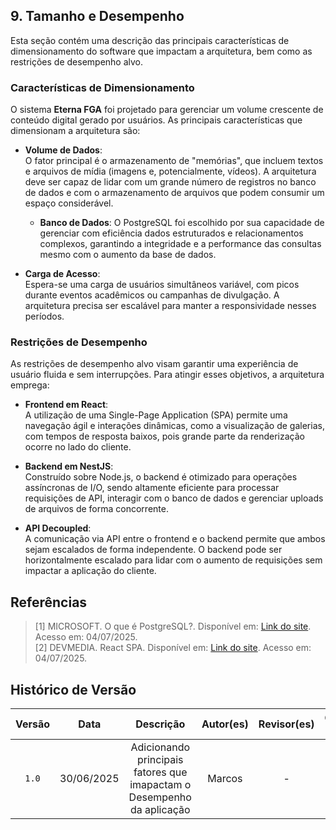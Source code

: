 ## 9. Tamanho e Desempenho

Esta seção contém uma descrição das principais características de dimensionamento do software que impactam a arquitetura, bem como as restrições de desempenho alvo.

### Características de Dimensionamento

O sistema **Eterna FGA** foi projetado para gerenciar um volume crescente de conteúdo digital gerado por usuários. As principais características que dimensionam a arquitetura são:

- **Volume de Dados**:  
    O fator principal é o armazenamento de "memórias", que incluem textos e arquivos de mídia (imagens e, potencialmente, vídeos). A arquitetura deve ser capaz de lidar com um grande número de registros no banco de dados e com o armazenamento de arquivos que podem consumir um espaço considerável.  
    - **Banco de Dados**: O PostgreSQL foi escolhido por sua capacidade de gerenciar com eficiência dados estruturados e relacionamentos complexos, garantindo a integridade e a performance das consultas mesmo com o aumento da base de dados.

- **Carga de Acesso**:  
    Espera-se uma carga de usuários simultâneos variável, com picos durante eventos acadêmicos ou campanhas de divulgação. A arquitetura precisa ser escalável para manter a responsividade nesses períodos.

### Restrições de Desempenho

As restrições de desempenho alvo visam garantir uma experiência de usuário fluida e sem interrupções. Para atingir esses objetivos, a arquitetura emprega:

- **Frontend em React**:  
    A utilização de uma Single-Page Application (SPA) permite uma navegação ágil e interações dinâmicas, como a visualização de galerias, com tempos de resposta baixos, pois grande parte da renderização ocorre no lado do cliente.

- **Backend em NestJS**:  
    Construído sobre Node.js, o backend é otimizado para operações assíncronas de I/O, sendo altamente eficiente para processar requisições de API, interagir com o banco de dados e gerenciar uploads de arquivos de forma concorrente.

- **API Decoupled**:  
    A comunicação via API entre o frontend e o backend permite que ambos sejam escalados de forma independente. O backend pode ser horizontalmente escalado para lidar com o aumento de requisições sem impactar a aplicação do cliente.

## Referências 

> [1] MICROSOFT. O que é PostgreSQL?. Disponível em: [Link do site](https://azure.microsoft.com/pt-br/resources/cloud-computing-dictionary/what-is-postgresql). Acesso em: 04/07/2025. </br>
> [2] DEVMEDIA. React SPA. Disponível em: [Link do site](https://www.devmedia.com.br/react-spa-entendendo-o-conceito-de-uma-single-page-application/43490). Acesso em: 04/07/2025. </br>

## Histórico de Versão

| Versão | Data | Descrição | Autor(es) | Revisor(es) | Comentário do Revisor |
| :-: | :-: | :-: | :-: | :-: | :-: |
| `1.0` | 30/06/2025  | Adicionando principais fatores que imapactam o Desempenho da aplicação| Marcos| - | - |
